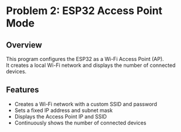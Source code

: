 # Problem 2: ESP32 Access Point Mode

## Overview
This program configures the ESP32 as a Wi-Fi Access Point (AP).  
It creates a local Wi-Fi network and displays the number of connected devices.

## Features
- Creates a Wi-Fi network with a custom SSID and password  
- Sets a fixed IP address and subnet mask  
- Displays the Access Point IP and SSID  
- Continuously shows the number of connected devices  

